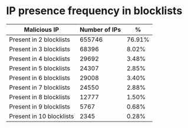 # IP presence frequency in blocklists
| Malicious IP | Number of IPs | % |
|----|----|----|
| Present in 2 blocklists | 655746 | 76.91% |
| Present in 3 blocklists | 68396 | 8.02% |
| Present in 4 blocklists | 29692 | 3.48% |
| Present in 5 blocklists | 24307 | 2.85% |
| Present in 6 blocklists | 29008 | 3.40% |
| Present in 7 blocklists | 24550 | 2.88% |
| Present in 8 blocklists | 12777 | 1.50% |
| Present in 9 blocklists | 5767 | 0.68% |
| Present in 10 blocklists | 2345 | 0.28% |
